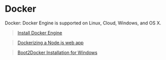 # Docker
Docker: Docker Engine is supported on Linux, Cloud, Windows, and OS X.

> [Install Docker Engine](https://docs.docker.com/engine/installation/)

> [Dockerizing a Node.js web app](https://nodejs.org/en/docs/guides/nodejs-docker-webapp/)

> [Boot2Docker Installation for Windows](https://www.youtube.com/watch?v=TjMU3bDX4vo)
